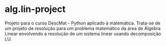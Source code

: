 # alg.lin-project
Projeto para o curso DescMat - Python aplicado à matemática.
Trata-se de um projeto de resolução para um problema matemático da área de Álgebra Linear envolvendo a resolução de um sistema linear usando decomposição LU.
